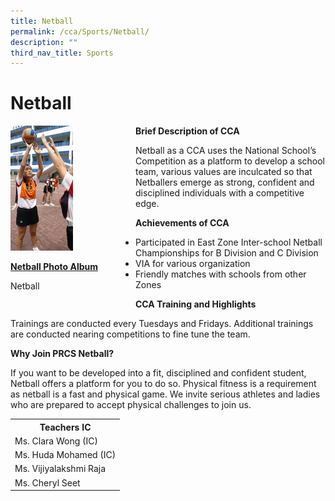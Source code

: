 ```yaml
---
title: Netball
permalink: /cca/Sports/Netball/
description: ""
third_nav_title: Sports
---
```

<h1>Netball</h1>
<div>
<div style="float:left">
<img src="/images/netball_1.png" style="width:50%;">
<p><strong><u>Netball Photo Album</u></strong></p>
<p>Netball</p>
</div></div>

<p><strong>Brief Description of CCA</strong></p>
<p>Netball as a CCA uses the National School&rsquo;s Competition as a platform to develop a school team, various values are inculcated so that Netballers emerge as strong, confident and disciplined individuals with a competitive edge.</p>
<p><strong>Achievements of CCA</strong></p>
<ul>
<li>Participated in East Zone Inter-school Netball Championships for B Division and C Division</li>
<li>VIA for various organization</li>
<li>Friendly matches with schools from other Zones</li>
</ul>
<p><strong>CCA Training and Highlights</strong></p>
<p>Trainings are conducted every Tuesdays and Fridays. Additional trainings are conducted nearing competitions to fine tune the team.</p>
<p><strong>Why Join PRCS Netball?</strong></p>
<p>If you want to be developed into a fit, disciplined and confident student, Netball offers a platform for you to do so. Physical fitness is a requirement as netball is a fast and physical game. We invite serious athletes and ladies who are prepared to accept physical challenges to join us.</p>

<table>
<tbody>
<tr>
<th colspan="5">Teachers IC</th>
</tr>
<tr>
<td colspan="5">Ms. Clara Wong (IC)</td>
</tr>
<tr>
<td colspan="5">Ms. Huda Mohamed (IC)</td>
</tr>
<tr>
<td colspan="5">Ms. Vijiyalakshmi Raja</td>
</tr>
<tr>
<td colspan="5">Ms. Cheryl Seet</td>
</tr>
</tbody>
</table>